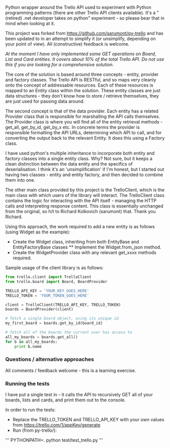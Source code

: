 Python wrapper around the Trello API used to experiment with Python programming patterns (there are other Trello API clients available). It's a "(retired) .net developer takes on python" experiment - so please bear that in mind when looking at it.

This project was forked from https://github.com/sarumont/py-trello and has been updated to in an attempt to simplify it (or unsimplify, depending on your point of view). All (constructive) feedback is welcome.

_At the moment I have only implemented some GET operations on Board, List and Card entities. 
It covers about 10% of the total Trello API. Do not use this if you are looking for a 
comprehensive solution._

The core of the solution is based around three concepts - entity, provider and factory classes. The Trello API is RESTful,  and so maps very cleanly onto the concept of addressable resources. Each of these resources is mapped to an Entity class within the solution. These entity classes are just data structures - they don't know how to store / retrieve themselves, they are just used for passing data around.

The second concept is that of the data provider. Each entity has a related Provider class that is responsible for marshalling the API calls themselves. The Provider class is where you will find all of the entity retrieval methods - get_all, get_by_id, get_by_x etc. In concrete terms the provider is responsible formatting the API URLs, determining which API to call, and for converting the output back to the relevant Entity. It does this using a Factory class.

I have used python's multiple inheritance to incorporate both entity and factory classes into a single entity class. Why? Not sure, but it keeps a clean distinction between the data entity and the specifics of deserialisation. I think it's an 'unsimplification' if I'm honest, but I started out having two classes - entity and entity factory, and then decided to combine them into one.

The other main class provided by this project is the TrelloClient, which is the main class with which users of the library will interact. The TrelloClient class contains the logic for interacting with the API itself - managing the HTTP calls and interpreting response content. This class is essentially unchanged from the original, so h/t to Richard Kolkovich (sarumont) that. Thank you Richard.

Using this approach, the work required to add a new entity is as follows (using Widget as the example):

* Create the Widget class, inheriting from both EntityBase and EntityFactoryBase classes
** Implement the Widget.from_json method.
* Create the WidgetProvider class with any relevant get_xxxx methods required.

Sample usage of the client library is as follows:

``` python
from trello.client import TrelloClient
from trello.board import Board, BoardProvider

TRELLO_API_KEY = 'YOUR_KEY_GOES_HERE'
TRELLO_TOKEN = 'YOUR_TOKEN_GOES_HERE'

client = TrelloClient(TRELLO_API_KEY, TRELLO_TOKEN)
boards = BoardProvider(client)

# fetch a single board object, using its unique id
my_first_board = boards.get_by_id(board_id)

# fetch all of the boards the current user has access to
all_my_boards = boards.get_all()
for b in all_my_boards:
    print b.name
```

### Questions / alternative approaches

All comments / feedback welcome - this is a learning exercise.

### Running the tests

I have put a single test in - it calls the API to recursively GET all of your boards, lists and cards, and print them out to the console. 

In order to run the tests:

* Replace the TRELLO_TOKEN and TRELLO_API_KEY with your own values from https://trello.com/1/appKey/generate
* Run (from py-trello/):

'''
PYTHONPATH=. python test/test_trello.py
'''